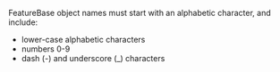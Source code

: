 FeatureBase object names must start with an alphabetic character, and include:
* lower-case alphabetic characters
* numbers 0-9
* dash (-) and underscore (_) characters
